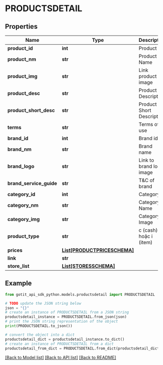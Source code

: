 # PRODUCTSDETAIL


## Properties

Name | Type | Description | Notes
------------ | ------------- | ------------- | -------------
**product_id** | **int** | Product Id | [optional] 
**product_nm** | **str** | Product Name | [optional] 
**product_img** | **str** | Link product image | [optional] 
**product_desc** | **str** | Product Description | [optional] 
**product_short_desc** | **str** | Product Short Description | [optional] 
**terms** | **str** | Terms of use | [optional] 
**brand_id** | **int** | Brand id | [optional] 
**brand_nm** | **str** | Brand name | [optional] 
**brand_logo** | **str** | Link to brand logo image | [optional] 
**brand_service_guide** | **str** | T&amp;C of brand | [optional] 
**category_id** | **int** | Category Id | [optional] 
**category_nm** | **str** | Category Name | [optional] 
**category_img** | **str** | Category Image | [optional] 
**product_type** | **str** | c (cash) hoặc i (item) | [optional] 
**prices** | [**List[PRODUCTPRICESCHEMA]**](PRODUCTPRICESCHEMA.md) |  | [optional] 
**link** | **str** |  | [optional] 
**store_list** | [**List[STORESSCHEMA]**](STORESSCHEMA.md) |  | [optional] 

## Example

```python
from gotit_api_sdk_python.models.productsdetail import PRODUCTSDETAIL

# TODO update the JSON string below
json = "{}"
# create an instance of PRODUCTSDETAIL from a JSON string
productsdetail_instance = PRODUCTSDETAIL.from_json(json)
# print the JSON string representation of the object
print(PRODUCTSDETAIL.to_json())

# convert the object into a dict
productsdetail_dict = productsdetail_instance.to_dict()
# create an instance of PRODUCTSDETAIL from a dict
productsdetail_from_dict = PRODUCTSDETAIL.from_dict(productsdetail_dict)
```
[[Back to Model list]](../README.md#documentation-for-models) [[Back to API list]](../README.md#documentation-for-api-endpoints) [[Back to README]](../README.md)


